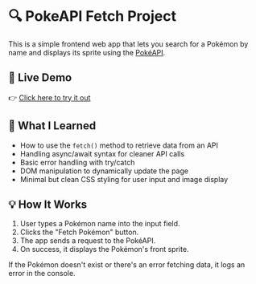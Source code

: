 # 🔍 PokeAPI Fetch Project

This is a simple frontend web app that lets you search for a Pokémon by name and displays its sprite using the [PokéAPI](https://pokeapi.co/).

## 🚀 Live Demo

👉 [Click here to try it out](https://kvchi.github.io/PokeApi/)

## 🧠 What I Learned

- How to use the `fetch()` method to retrieve data from an API
- Handling async/await syntax for cleaner API calls
- Basic error handling with try/catch
- DOM manipulation to dynamically update the page
- Minimal but clean CSS styling for user input and image display

## 💡 How It Works

1. User types a Pokémon name into the input field.
2. Clicks the "Fetch Pokémon" button.
3. The app sends a request to the PokéAPI.
4. On success, it displays the Pokémon's front sprite.

If the Pokémon doesn't exist or there's an error fetching data, it logs an error in the console.
